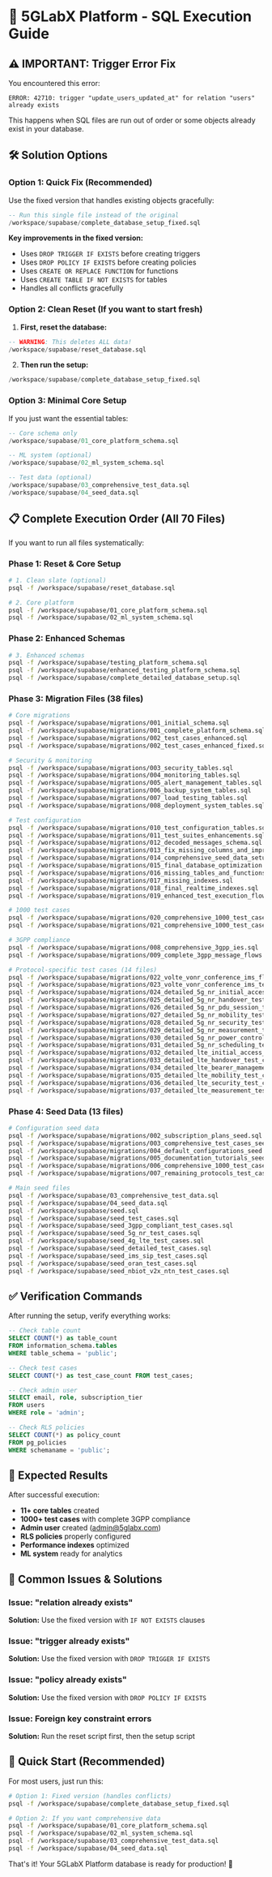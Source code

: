 # 🚀 5GLabX Platform - SQL Execution Guide

## ⚠️ **IMPORTANT: Trigger Error Fix**

You encountered this error:
```
ERROR: 42710: trigger "update_users_updated_at" for relation "users" already exists
```

This happens when SQL files are run out of order or some objects already exist in your database.

## 🛠️ **Solution Options**

### **Option 1: Quick Fix (Recommended)**
Use the fixed version that handles existing objects gracefully:

```sql
-- Run this single file instead of the original
/workspace/supabase/complete_database_setup_fixed.sql
```

**Key improvements in the fixed version:**
- Uses `DROP TRIGGER IF EXISTS` before creating triggers
- Uses `DROP POLICY IF EXISTS` before creating policies  
- Uses `CREATE OR REPLACE FUNCTION` for functions
- Uses `CREATE TABLE IF NOT EXISTS` for tables
- Handles all conflicts gracefully

### **Option 2: Clean Reset (If you want to start fresh)**
1. **First, reset the database:**
```sql
-- WARNING: This deletes ALL data!
/workspace/supabase/reset_database.sql
```

2. **Then run the setup:**
```sql
/workspace/supabase/complete_database_setup_fixed.sql
```

### **Option 3: Minimal Core Setup**
If you just want the essential tables:

```sql
-- Core schema only
/workspace/supabase/01_core_platform_schema.sql

-- ML system (optional)
/workspace/supabase/02_ml_system_schema.sql

-- Test data (optional)
/workspace/supabase/03_comprehensive_test_data.sql
/workspace/supabase/04_seed_data.sql
```

## 📋 **Complete Execution Order (All 70 Files)**

If you want to run all files systematically:

### **Phase 1: Reset & Core Setup**
```bash
# 1. Clean slate (optional)
psql -f /workspace/supabase/reset_database.sql

# 2. Core platform
psql -f /workspace/supabase/01_core_platform_schema.sql
psql -f /workspace/supabase/02_ml_system_schema.sql
```

### **Phase 2: Enhanced Schemas**
```bash
# 3. Enhanced schemas
psql -f /workspace/supabase/testing_platform_schema.sql
psql -f /workspace/supabase/enhanced_testing_platform_schema.sql
psql -f /workspace/supabase/complete_detailed_database_setup.sql
```

### **Phase 3: Migration Files (38 files)**
```bash
# Core migrations
psql -f /workspace/supabase/migrations/001_initial_schema.sql
psql -f /workspace/supabase/migrations/001_complete_platform_schema.sql
psql -f /workspace/supabase/migrations/002_test_cases_enhanced.sql
psql -f /workspace/supabase/migrations/002_test_cases_enhanced_fixed.sql

# Security & monitoring
psql -f /workspace/supabase/migrations/003_security_tables.sql
psql -f /workspace/supabase/migrations/004_monitoring_tables.sql
psql -f /workspace/supabase/migrations/005_alert_management_tables.sql
psql -f /workspace/supabase/migrations/006_backup_system_tables.sql
psql -f /workspace/supabase/migrations/007_load_testing_tables.sql
psql -f /workspace/supabase/migrations/008_deployment_system_tables.sql

# Test configuration
psql -f /workspace/supabase/migrations/010_test_configuration_tables.sql
psql -f /workspace/supabase/migrations/011_test_suites_enhancements.sql
psql -f /workspace/supabase/migrations/012_decoded_messages_schema.sql
psql -f /workspace/supabase/migrations/013_fix_missing_columns_and_improvements.sql
psql -f /workspace/supabase/migrations/014_comprehensive_seed_data_setup.sql
psql -f /workspace/supabase/migrations/015_final_database_optimization.sql
psql -f /workspace/supabase/migrations/016_missing_tables_and_functions.sql
psql -f /workspace/supabase/migrations/017_missing_indexes.sql
psql -f /workspace/supabase/migrations/018_final_realtime_indexes.sql
psql -f /workspace/supabase/migrations/019_enhanced_test_execution_flow.sql

# 1000 test cases
psql -f /workspace/supabase/migrations/020_comprehensive_1000_test_cases_database.sql
psql -f /workspace/supabase/migrations/021_comprehensive_1000_test_cases_seed_data.sql

# 3GPP compliance
psql -f /workspace/supabase/migrations/008_comprehensive_3gpp_ies.sql
psql -f /workspace/supabase/migrations/009_complete_3gpp_message_flows.sql

# Protocol-specific test cases (14 files)
psql -f /workspace/supabase/migrations/022_volte_vonr_conference_ims_flows.sql
psql -f /workspace/supabase/migrations/023_volte_vonr_conference_ims_test_cases.sql
psql -f /workspace/supabase/migrations/024_detailed_5g_nr_initial_access_test_cases.sql
psql -f /workspace/supabase/migrations/025_detailed_5g_nr_handover_test_cases.sql
psql -f /workspace/supabase/migrations/026_detailed_5g_nr_pdu_session_test_cases.sql
psql -f /workspace/supabase/migrations/027_detailed_5g_nr_mobility_test_cases.sql
psql -f /workspace/supabase/migrations/028_detailed_5g_nr_security_test_cases.sql
psql -f /workspace/supabase/migrations/029_detailed_5g_nr_measurement_test_cases.sql
psql -f /workspace/supabase/migrations/030_detailed_5g_nr_power_control_test_cases.sql
psql -f /workspace/supabase/migrations/031_detailed_5g_nr_scheduling_test_cases.sql
psql -f /workspace/supabase/migrations/032_detailed_lte_initial_access_test_cases.sql
psql -f /workspace/supabase/migrations/033_detailed_lte_handover_test_cases.sql
psql -f /workspace/supabase/migrations/034_detailed_lte_bearer_management_test_cases.sql
psql -f /workspace/supabase/migrations/035_detailed_lte_mobility_test_cases.sql
psql -f /workspace/supabase/migrations/036_detailed_lte_security_test_cases.sql
psql -f /workspace/supabase/migrations/037_detailed_lte_measurement_test_cases.sql
```

### **Phase 4: Seed Data (13 files)**
```bash
# Configuration seed data
psql -f /workspace/supabase/migrations/002_subscription_plans_seed.sql
psql -f /workspace/supabase/migrations/003_comprehensive_test_cases_seed.sql
psql -f /workspace/supabase/migrations/004_default_configurations_seed.sql
psql -f /workspace/supabase/migrations/005_documentation_tutorials_seed.sql
psql -f /workspace/supabase/migrations/006_comprehensive_1000_test_cases.sql
psql -f /workspace/supabase/migrations/007_remaining_protocols_test_cases.sql

# Main seed files
psql -f /workspace/supabase/03_comprehensive_test_data.sql
psql -f /workspace/supabase/04_seed_data.sql
psql -f /workspace/supabase/seed.sql
psql -f /workspace/supabase/seed_test_cases.sql
psql -f /workspace/supabase/seed_3gpp_compliant_test_cases.sql
psql -f /workspace/supabase/seed_5g_nr_test_cases.sql
psql -f /workspace/supabase/seed_4g_lte_test_cases.sql
psql -f /workspace/supabase/seed_detailed_test_cases.sql
psql -f /workspace/supabase/seed_ims_sip_test_cases.sql
psql -f /workspace/supabase/seed_oran_test_cases.sql
psql -f /workspace/supabase/seed_nbiot_v2x_ntn_test_cases.sql
```

## ✅ **Verification Commands**

After running the setup, verify everything works:

```sql
-- Check table count
SELECT COUNT(*) as table_count 
FROM information_schema.tables 
WHERE table_schema = 'public';

-- Check test cases
SELECT COUNT(*) as test_case_count FROM test_cases;

-- Check admin user
SELECT email, role, subscription_tier 
FROM users 
WHERE role = 'admin';

-- Check RLS policies
SELECT COUNT(*) as policy_count 
FROM pg_policies 
WHERE schemaname = 'public';
```

## 🎯 **Expected Results**

After successful execution:
- **11+ core tables** created
- **1000+ test cases** with complete 3GPP compliance
- **Admin user** created (admin@5glabx.com)
- **RLS policies** properly configured
- **Performance indexes** optimized
- **ML system** ready for analytics

## 🚨 **Common Issues & Solutions**

### **Issue: "relation already exists"**
**Solution:** Use the fixed version with `IF NOT EXISTS` clauses

### **Issue: "trigger already exists"**  
**Solution:** Use the fixed version with `DROP TRIGGER IF EXISTS`

### **Issue: "policy already exists"**
**Solution:** Use the fixed version with `DROP POLICY IF EXISTS`

### **Issue: Foreign key constraint errors**
**Solution:** Run the reset script first, then the setup script

## 🚀 **Quick Start (Recommended)**

For most users, just run this:

```bash
# Option 1: Fixed version (handles conflicts)
psql -f /workspace/supabase/complete_database_setup_fixed.sql

# Option 2: If you want comprehensive data
psql -f /workspace/supabase/01_core_platform_schema.sql
psql -f /workspace/supabase/02_ml_system_schema.sql
psql -f /workspace/supabase/03_comprehensive_test_data.sql
psql -f /workspace/supabase/04_seed_data.sql
```

That's it! Your 5GLabX Platform database is ready for production! 🎉